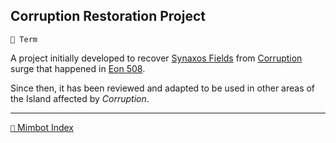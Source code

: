 ## Corruption Restoration Project

`📑 Term`

A project initially developed to recover [Synaxos Fields](<https://zeithalt.github.io/r/synaxos_fields.html>) from [Corruption](<https://zeithalt.github.io/r/corruption.html>) surge that happened in [Eon 508](<https://zeithalt.github.io/t/#eon0508>).

Since then, it has been reviewed and adapted to be used in other areas of the Island affected by _Corruption_.


-----
[`📑` Mimbot Index](<https://zeithalt.github.io/r/#2390>)
<!---
keywords:  cr, synaxos
aliases: 
-->